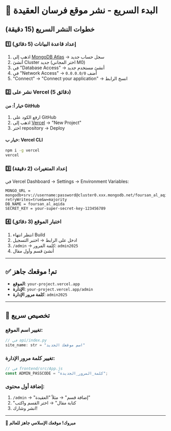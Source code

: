 # 🚀 البدء السريع - نشر موقع فرسان العقيدة

## خطوات النشر السريع (15 دقيقة)

### 1️⃣ إعداد قاعدة البيانات (5 دقائق)

1. اذهب إلى [MongoDB Atlas](https://www.mongodb.com/atlas) → سجل حساب جديد
2. أنشئ Cluster جديد (اختر المجاني M0)
3. في "Database Access" → أنشئ مستخدم جديد
4. في "Network Access" → أضف `0.0.0.0/0`
5. "Connect" → "Connect your application" → انسخ الرابط

### 2️⃣ نشر على Vercel (5 دقائق)

#### خيار أ: من GitHub
1. ارفع الكود على GitHub
2. اذهب إلى [Vercel](https://vercel.com) → "New Project"
3. اختر repository → Deploy

#### خيار ب: Vercel CLI  
```bash
npm i -g vercel
vercel
```

### 3️⃣ إعداد المتغيرات (2 دقيقة)

في Vercel Dashboard → Settings → Environment Variables:

```
MONGO_URL = mongodb+srv://username:password@cluster0.xxx.mongodb.net/foursan_al_aqida?retryWrites=true&w=majority
DB_NAME = foursan_al_aqida  
SECRET_KEY = your-super-secret-key-123456789
```

### 4️⃣ اختبار الموقع (3 دقائق)

1. انتظر انتهاء Build
2. ادخل على الرابط → اختبر التسجيل
3. `/admin` → كلمة المرور: `admin2025`
4. أنشئ قسم وأول مقال

---

## ✅ تم! موقعك جاهز

- **الموقع**: `your-project.vercel.app`
- **الإدارة**: `your-project.vercel.app/admin`
- **كلمة مرور الإدارة**: `admin2025`

---

## 🔧 تخصيص سريع

### تغيير اسم الموقع:
```javascript
// في api/index.py
site_name: str = "اسم موقعك الجديد"
```

### تغيير كلمة مرور الإدارة:
```javascript  
// في frontend/src/App.js
const ADMIN_PASSCODE = "كلمة_المرور_الجديدة";
```

### إضافة أول محتوى:
1. `/admin` → "إضافة قسم" → مثلاً "العقيدة"
2. "كتابة مقال" → اختر القسم واكتب
3. انشر وشارك! 

---

**🎉 مبروك! موقعك الإسلامي جاهز للعالم**